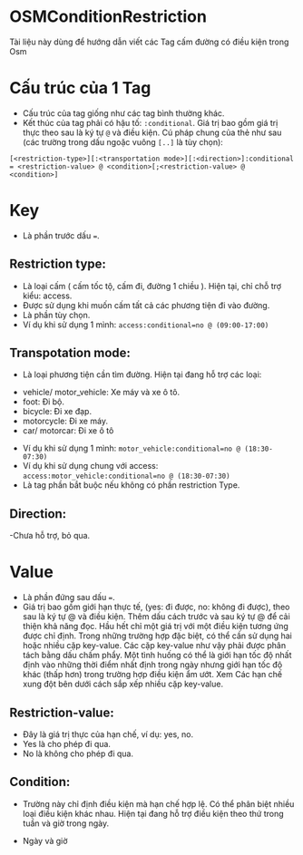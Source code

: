 # OSMConditionRestriction

Tài liệu này dùng để hướng dẫn viết các Tag cấm đường có điều kiện trong Osm 
# Cấu trúc của 1 Tag
- Cấu trúc của tag giống như các tag bình thường khác.
- Kết thúc của tag phải có hậu tố: `:conditional`. Giá trị bao gồm giá trị thực theo sau là ký tự `@` và điều kiện.
Cú pháp chung của thẻ như sau (các trường trong dấu ngoặc vuông `[..]` là tùy chọn):
```
[<restriction-type>][:<transportation mode>][:<direction>]:conditional = <restriction-value> @ <condition>[;<restriction-value> @ <condition>]
```
# Key
- Là phần trước dấu `=`.
## Restriction type:
- Là loại cấm ( cấm tốc tộ, cấm đi, đường 1 chiều ). Hiện tại, chỉ chỗ trợ kiểu: access. 
- Được sử dụng khi muốn cấm tất cả các phương tiện đi vào đường.
- Là phần tùy chọn.
- Ví dụ khi sử dụng 1 mình: `access:conditional=no @ (09:00-17:00)`
## Transpotation mode:
- Là loại phương tiện cần tìm đường. Hiện tại đang hỗ trợ các loại:
+ vehicle/ motor_vehicle: Xe máy và xe ô tô.
+ foot: Đi bộ.
+ bicycle: Đi xe đạp.
+ motorcycle: Đi xe máy.
+ car/ motorcar: Đi xe ô tô
- Ví dụ khi sử dụng 1 mình: `motor_vehicle:conditional=no @ (18:30-07:30)`
- Ví dụ khi sử dụng chung với access: `access:motor_vehicle:conditional=no @ (18:30-07:30)`
- Là tag phần bắt buộc nếu không có phần restriction Type.
## Direction:
-Chưa hỗ trợ, bỏ qua.
# Value
- Là phần đứng sau dấu `=`.
- Giá trị bao gồm giới hạn thực tế, (yes: đi được, no: không đi được), theo sau là ký tự @ và điều kiện. Thêm dấu cách trước và sau ký tự @ để cải thiện khả năng đọc.
Hầu hết chỉ một giá trị với một điều kiện tương ứng được chỉ định. Trong những trường hợp đặc biệt, có thể cần sử dụng hai hoặc nhiều cặp key-value. Các cặp key-value như vậy phải được phân tách bằng dấu chấm phẩy. Một tình huống có thể là giới hạn tốc độ nhất định vào những thời điểm nhất định trong ngày nhưng giới hạn tốc độ khác (thấp hơn) trong trường hợp điều kiện ẩm ướt. Xem Các hạn chế xung đột bên dưới cách sắp xếp nhiều cặp key-value.

## Restriction-value:
- Đây là giá trị thực của hạn chế, ví dụ: yes, no.
- Yes là cho phép đi qua.
- No là không cho phép đi qua.
## Condition:
- Trường này chỉ định điều kiện mà hạn chế hợp lệ. Có thể phân biệt nhiều loại điều kiện khác nhau. Hiện tại đang hỗ trợ điều kiện theo thứ trong tuần và giờ trong ngày.
+ Ngày và giờ 

